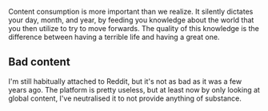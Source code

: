 Content consumption is more important than we realize. It silently dictates your day, month, and year, by feeding you knowledge about the world that you then utilize to try to move forwards. The quality of this knowledge is the difference between having a terrible life and having a great one.

## Bad content

I'm still habitually attached to Reddit, but it's not as bad as it was a few years ago. The platform is pretty useless, but at least now by only looking at global content, I've neutralised it to not provide anything of substance.